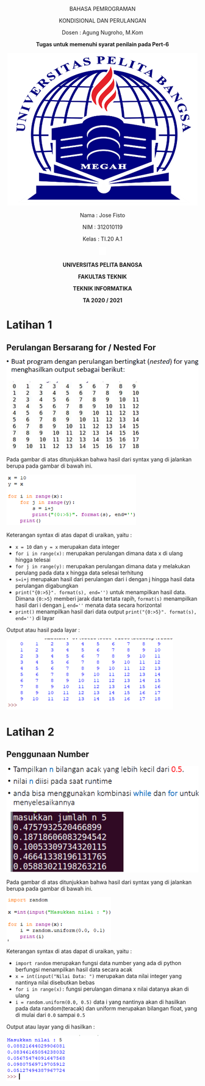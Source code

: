 <p align="center">
	BAHASA PEMROGRAMAN
</p>
<p align="center">
	KONDISIONAL DAN PERULANGAN
</p>
<p align="center">
	Dosen : Agung Nugroho, M.Kom
</p>
<p align="center"> 
	<b>Tugas untuk memenuhi syarat penilain pada Pert-6</b>
</p>

<p align="center">
	<img src="Logo/logo.png" alt="UPB" width="500" height="400">
</p>

<p align="center">
                 Nama : Jose Fisto
</p>
<p align="center">
                 NIM : 312010119
</p>
<p align="center">
                 Kelas : TI.20 A.1
</p>

<p align="center">
	<img src="Logo/blank.png" width="20" height="20">
</p>

<p align="center">
	<b>UNIVERSITAS PELITA BANGSA</b>
</p>
<p align="center">
	<b>FAKULTAS TEKNIK</b>
</p>
<p align="center">
	<b>TEKNIK INFORMATIKA</b>
</p>
<p align="center">
	<b>TA 2020 / 2021</b>
</p>

# Latihan 1

## Perulangan Bersarang for / Nested For

![Latihan 1](Screenshot/Latihan1.png)

Pada gambar di atas ditunjukkan bahwa hasil dari syntax yang di jalankan berupa pada gambar di bawah ini.

![Syntax](Screenshot/SyntaxLat1.png)

Keterangan syntax di atas dapat di uraikan, yaitu :

- `x = 10` dan `y = x` merupakan data integer
- `for i in range(x):` merupakan perulangan dimana data x di ulang hingga telesai
- `for j in range(y):` merupakan perulangan dimana data y melakukan perulang pada data x hingga data selesai terhitung
- `s=i+j` merupakan hasil dari perulangan dari i dengan j hingga hasil data perulangan digabungkan
- `print("{0:>5}". format(s), end='')` untuk menampilkan hasil data. Dimana `{0:>5}` memberi jarak data tertata rapih, `format(s)` menampilkan hasil dari i dengan j, `end=''` menata data secara horizontal
- `print()` menampilkan hasil dari data output `print("{0:>5}". format(s), end='')` di layar

Output atau hasil pada layar :

![Output](Screenshot/OutputLat1.png)

# Latihan 2

## Penggunaan Number

![Latihan2](Screenshot/Latihan2.png)

Pada gambar di atas ditunjukkan bahwa hasil dari syntax yang di jalankan berupa pada gambar di bawah ini.

![Syntax](Screenshot/SyntaxLat2.png)

Keterangan syntax di atas dapat di uraikan, yaitu :

- `import random` merupakan fungsi data number yang ada di python berfungsi menampilkan hasil data secara acak
- `x = int(input("Nilai Data: ")` merupakan data nilai integer yang nantinya nilai disebutkan bebas
- `for i in range(x):` fungsi perulangan dimana x nilai datanya akan di ulang
- `i = random.uniform(0.0, 0.5)` data i yang nantinya akan di hasilkan pada data random(teracak) dan uniform merupakan bilangan float, yang di mulai dari `0.0` sampai `0.5`

Output atau layar yang di hasilkan :

![Output](Screenshot/OutputLat2.png)

